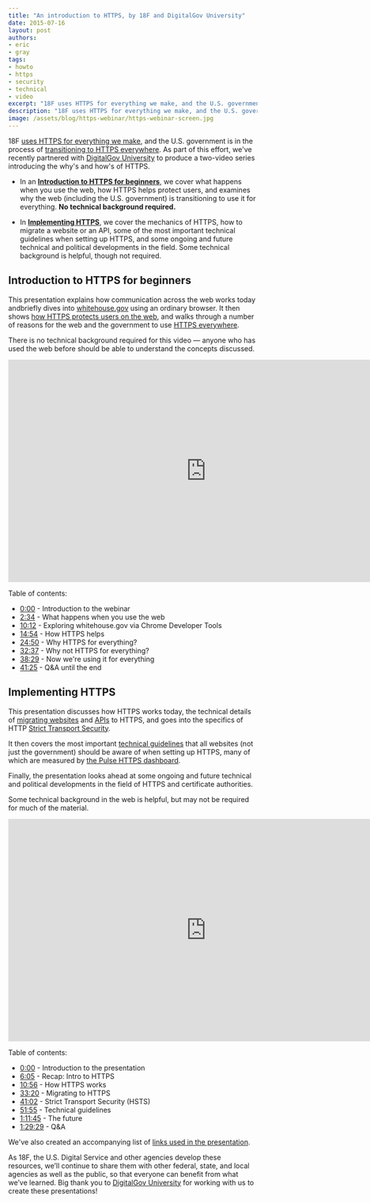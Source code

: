 ```yaml
---
title: "An introduction to HTTPS, by 18F and DigitalGov University"
date: 2015-07-16
layout: post
authors:
- eric
- gray
tags:
- howto
- https
- security
- technical
- video
excerpt: "18F uses HTTPS for everything we make, and the U.S. government is in the process of transitioning to HTTPS everywhere. As part of this effort, we've recently partnered with DigitalGov University to produce a two-video series introducing the why's and how's of HTTPS."
description: "18F uses HTTPS for everything we make, and the U.S. government is in the process of transitioning to HTTPS everywhere. As part of this effort, we've recently partnered with DigitalGov University to produce a two-video series introducing the why's and how's of HTTPS."
image: /assets/blog/https-webinar/https-webinar-screen.jpg
---
```

18F [uses HTTPS for everything we
make](https://18f.gsa.gov/2014/11/13/why-we-use-https-in-every-gov-website-we-make/),
and the U.S. government is in the process of [transitioning to HTTPS
everywhere](https://18f.gsa.gov/2015/06/08/the-us-government-is-moving-to-https-everywhere/).
As part of this effort, we've recently partnered with [DigitalGov
University](https://www.digitalgov.gov/digitalgov-university/) to
produce a two-video series introducing the why's and how's of HTTPS.

-   In an [**Introduction to HTTPS for beginners**](#intro-to-https), we cover what happens when you use the web, how HTTPS helps protect users, and examines why the web (including the U.S. government) is transitioning to use it for everything. **No technical background required.**

-   In [**Implementing HTTPS**](#Implement-HTTPS), we cover the mechanics of HTTPS, how to migrate a website or an API, some of the most important technical guidelines when setting up HTTPS, and some ongoing and future technical and political developments in the field. Some technical background is helpful, though not required.

## <a name="intro-to-https"></a>Introduction to HTTPS for beginners

This presentation explains how communication across the web works today
andbriefly dives into [whitehouse.gov](https://www.whitehouse.gov/)
using an ordinary browser. It then shows [how HTTPS protects users on
the web](https://https.cio.gov/faq/), and walks through a number of
reasons for the web and the government to use [HTTPS
everywhere](https://https.cio.gov/everything/).

There is no technical background required for this video — anyone who
has used the web before should be able to understand the concepts
discussed.

<iframe width="800" height="450"
src="https://www.youtube-nocookie.com/embed/d2GmcPYWm5k" frameborder="0"
allowfullscreen></iframe>

Table of contents:

-   [0:00](https://youtu.be/d2GmcPYWm5k?t=0m0s) - Introduction to the webinar
-   [2:34](https://youtu.be/d2GmcPYWm5k?t=2m34s) - What happens when you use the web
-   [10:12](https://youtu.be/d2GmcPYWm5k?t=10m12s) - Exploring whitehouse.gov via Chrome Developer Tools
-   [14:54](https://youtu.be/d2GmcPYWm5k?t=14m54s) - How HTTPS helps
-   [24:50](https://youtu.be/d2GmcPYWm5k?t=24m50s) - Why HTTPS for everything?
-   [32:37](https://youtu.be/d2GmcPYWm5k?t=32m37s) - Why not HTTPS for everything?
-   [38:29](https://youtu.be/d2GmcPYWm5k?t=38m29s) - Now we're using it for everything
-   [41:25](https://youtu.be/d2GmcPYWm5k?t=41m25s) - Q&A until the end

## <a name="Implement-HTTPS"></a>Implementing HTTPS

This presentation discusses how HTTPS works today, the technical details
of [migrating websites](https://https.cio.gov/mixed-content/) and
[APIs](https://https.cio.gov/apis/) to HTTPS, and goes into the
specifics of HTTP [Strict Transport
Security](https://https.cio.gov/hsts/).

It then covers the most important [technical
guidelines](https://https.cio.gov/technical-guidelines/) that all
websites (not just the government) should be aware of when setting up
HTTPS, many of which are measured by [the Pulse HTTPS
dashboard](https://pulse.18f.gov/https/domains/).

Finally, the presentation looks ahead at some ongoing and future
technical and political developments in the field of HTTPS and
certificate authorities.

Some technical background in the web is helpful, but may not be required
for much of the material.

<iframe width="800" height="450"
src="https://www.youtube-nocookie.com/embed/rnM2qAfEG-M" frameborder="0"
allowfullscreen></iframe>

Table of contents:

-   [0:00](https://youtu.be/rnM2qAfEG-M?t=0m0s) - Introduction to the presentation
-   [6:05](https://youtu.be/rnM2qAfEG-M?t=6m5s) - Recap: Intro to HTTPS
-   [10:56](https://youtu.be/rnM2qAfEG-M?t=10m56s) - How HTTPS works
-   [33:20](https://youtu.be/rnM2qAfEG-M?t=33m20s) - Migrating to HTTPS
-   [41:02](https://youtu.be/rnM2qAfEG-M?t=41m2s) - Strict Transport Security (HSTS)
-   [51:55](https://youtu.be/rnM2qAfEG-M?t=51m55s) - Technical guidelines
-   [1:11:45](https://youtu.be/rnM2qAfEG-M?t=71m45s) - The future
-   [1:29:29](https://youtu.be/rnM2qAfEG-M?t=89m29s) - Q&A

We've also created an accompanying list of [links used in the
presentation](https://github.com/GSA/https/blob/master/resources/implementing-https-links.md).

As 18F, the U.S. Digital Service and other agencies develop these
resources, we’ll continue to share them with other federal, state, and
local agencies as well as the public, so that everyone can benefit from
what we’ve learned. Big thank you to [DigitalGov
University](https://www.digitalgov.gov/digitalgov-university/) for
working with us to create these presentations!
